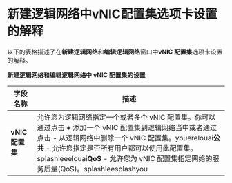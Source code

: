 # 新建逻辑网络中vNIC配置集选项卡设置的解释

以下的表格描述了在**新建逻辑网络**和**编辑逻辑网络**窗口中**vNIC 配置集**选项卡设置的解释。

**新建逻辑网络和编辑逻辑网络中 vNIC 配置集的设置**

|**字段名称**|**描述**|
|------------|--------|
|**vNIC 配置集**| 允许您为逻辑网络指定一个或者多个 vNIC 配置集。你可以通过点击 **+** 添加一个 vNIC 配置集到逻辑网络当中或者通过点击 **-** 从逻辑网络中删除一个 vNIC 配置集。youerelouai**公共** - 允许您指定是否所有用户都可以使用此配置集。splashleeelouai**QoS** - 允许您为 vNIC 配置集指定网络的服务质量(QoS)。splashleesplashyou|

